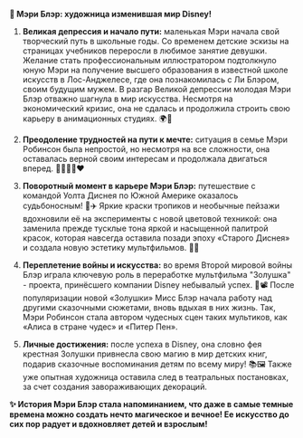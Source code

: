 **🌟 Мэри Блэр: художница изменившая мир Disney!**

1. **Великая депрессия и начало пути:** маленькая Мэри начала свой творческий путь в школьные годы. Со временем детские эскизы на страницах учебников переросли в любимое занятие девушки. Желание стать профессиональным иллюстратором подтолкнуло юную Мэри на получение высшего образования в известной школе искусств в Лос-Анджелесе, где она познакомилась с Ли Блэром, своим будущим мужем. В разгар Великой депрессии молодая Мэри Блэр отважно шагнула в мир искусства. Несмотря на экономический кризис, она не сдалась и продолжила строить свою карьеру в анимационных студиях. 🌍💪

2. **Преодоление трудностей на пути к мечте:** ситуация в семье Мэри Робинсон была непростой, но несмотря на все сложности, она оставалась верной своим интересам и продолжала двигаться вперед. 👨‍👩‍👧‍👦❤️

3. **Поворотный момент в карьере Мэри Блэр:** путешествие с командой Уолта Диснея по Южной Америке оказалось судьбоносным! 🎨✈️ Яркие краски тропиков и необычные пейзажи вдохновили её на эксперименты с новой цветовой техникой: она заменила прежде тусклые тона яркой и насыщенной палитрой красок, которая навсегда оставила позади эпоху «Старого Диснея» и создала новую эстетику мультфильмов. 🌈✨

4. **Переплетение войны и искусства:** во время Второй мировой войны Блэр играла ключевую роль в переработке мультфильма "Золушка" - проекта, принёсшего компании Disney небывалый успех. 🏰📽️ После популяризации новой «Золушки» Мисс Блэр начала работу над другими сказочными сюжетами, вновь вдыхая в них жизнь. Так, Мэри Робинсон стала автором чудесных сцен таких мультиков, как «Алиса в стране чудес» и «Питер Пен».

5. **Личные достижения:** после успеха в Disney, она словно фея крестная Золушки привнесла свою магию в мир детских книг, подарив сказочные воспоминания детям по всему миру! 📚🖼️ Также уже опытная художница оставила след в театральных постановках, за счет создания завораживающих декораций. 

**✨ История Мэри Блэр стала напоминанием, что даже в самые темные времена можно создать нечто магическое и вечное! Ее искусство до сих пор радует и вдохновляет детей и взрослым!**
